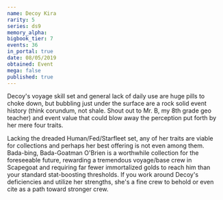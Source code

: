 ```yaml
---
name: Decoy Kira
rarity: 5
series: ds9
memory_alpha:
bigbook_tier: 7
events: 36
in_portal: true
date: 08/05/2019
obtained: Event
mega: false
published: true
---
```


Decoy's voyage skill set and general lack of daily use are huge pills to choke down, but bubbling just under the surface are a rock solid event history (think corundum, not shale. Shout out to Mr. B, my 8th grade geo teacher) and event value that could blow away the perception put forth by her mere four traits.

Lacking the dreaded Human/Fed/Starfleet set, any of her traits are viable for collections and perhaps her best offering is not even among them. Bada-bing, Bada-Goatman O'Brien is a worthwhile collection for the foreseeable future, rewarding a tremendous voyage/base crew in Scapegoat and requiring far fewer immortalized golds to reach him than your standard stat-boosting thresholds. If you work around Decoy's deficiencies and utilize her strengths, she's a fine crew to behold or even cite as a path toward stronger crew.
